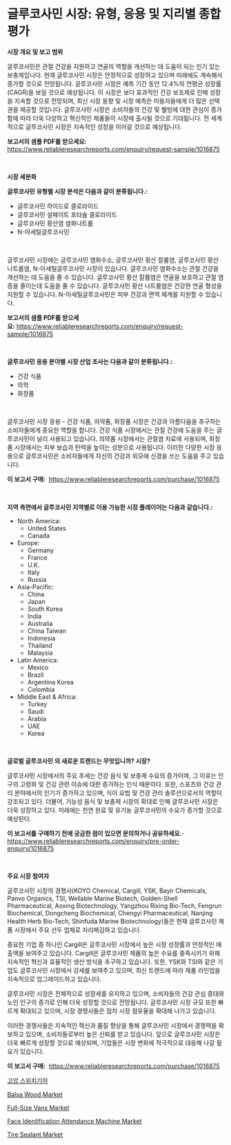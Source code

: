 <p><h1>글루코사민 시장: 유형, 응용 및 지리별 종합 평가</h1></p><p><strong>시장 개요 및 보고 범위</strong></p>
<p><p>글루코사민은 관절 건강을 지원하고 연골의 역할을 개선하는 데 도움이 되는 인기 있는 보충제입니다. 현재 글루코사민 시장은 안정적으로 성장하고 있으며 미래에도 계속해서 증가할 것으로 전망됩니다. 글루코사민 시장은 예측 기간 동안 12.4%의 연평균 성장률(CAGR)을 보일 것으로 예상됩니다. 이 시장은 보다 효과적인 건강 보조제로 인해 성장을 지속할 것으로 전망되며, 최신 시장 동향 및 시장 예측은 이용자들에게 더 많은 선택권을 제공할 것입니다. 글루코사민 시장은 소비자들의 건강 및 웰빙에 대한 관심이 증가함에 따라 더욱 다양하고 혁신적인 제품들이 시장에 출시될 것으로 기대됩니다. 전 세계적으로 글루코사민 시장은 지속적인 성장을 이어갈 것으로 예상됩니다.</p></p>
<p><strong>보고서의 샘플 PDF를 받으세요:</strong> <a href="https://www.reliableresearchreports.com/enquiry/request-sample/1016875">https://www.reliableresearchreports.com/enquiry/request-sample/1016875</a></p>
<p>&nbsp;</p>
<p><strong>시장 세분화</strong></p>
<p><strong>글루코사민 유형별 시장 분석은 다음과 같이 분류됩니다.:</strong></p>
<p><ul><li>글루코사민 하이드로 클로라이드</li><li>글루코사민 설페이트 포타슘 클로라이드</li><li>글루코사민 황산염 염화나트륨</li><li>N-아세틸글루코사민</li></ul></p>
<p>&nbsp;</p>
<p><p>글루코사민 시장에는 글루코사민 염화수소, 글루코사민 황산 칼륨염, 글루코사민 황산 나트륨염, N-아세틸글루코사민 시장이 있습니다. 글루코사민 염화수소는 관절 건강을 개선하는 데 도움을 줄 수 있습니다. 글루코사민 황산 칼륨염은 연골을 보호하고 관절 염증을 줄이는데 도움을 줄 수 있습니다. 글루코사민 황산 나트륨염은 건강한 연골 형성을 지원할 수 있습니다. N-아세틸글루코사민은 피부 건강과 면역 체계를 지원할 수 있습니다.</p></p>
<p><strong>보고서의 샘플 PDF를 받으세요:</strong>&nbsp;<a href="https://www.reliableresearchreports.com/enquiry/request-sample/1016875">https://www.reliableresearchreports.com/enquiry/request-sample/1016875</a></p>
<p>&nbsp;</p>
<p><strong> 글루코사민 응용 분야별 시장 산업 조사는 다음과 같이 분류됩니다.:</strong></p>
<p><ul><li>건강 식품</li><li>의학</li><li>화장품</li></ul></p>
<p>&nbsp;</p>
<p><p>글루코사민 시장 응용 - 건강 식품, 의약품, 화장품 시장은 건강과 아름다움을 추구하는 소비자들에게 중요한 역할을 합니다. 건강 식품 시장에서는 관절 건강에 도움을 주는 글루코사민이 널리 사용되고 있습니다. 의약품 시장에서는 관절염 치료에 사용되며, 화장품 시장에서는 피부 보습과 탄력을 높이는 성분으로 사용됩니다. 이러한 다양한 시장 응용으로 글루코사민은 소비자들에게 자신의 건강과 외모에 신경을 쓰는 도움을 주고 있습니다.</p></p>
<p><strong>이 보고서 구매:</strong>&nbsp; <a href="https://www.reliableresearchreports.com/purchase/1016875">https://www.reliableresearchreports.com/purchase/1016875</a></p>
<p>&nbsp;</p>
<p><strong>지역 측면에서 글루코사민 지역별로 이용 가능한 시장 플레이어는 다음과 같습니다.:</strong></p>
<p><ul>
    <li>
        North America:
        <ul>
            <li>United States</li>
            <li>Canada</li>
        </ul>
    </li>
    <li>
        Europe:
        <ul>
            <li>Germany</li>
            <li>France</li>
            <li>U.K.</li>
            <li>Italy</li>
            <li>Russia</li>
        </ul>
    </li>
    <li>
        Asia-Pacific:
        <ul>
            <li>China</li>
            <li>Japan</li>
            <li>South Korea</li>
            <li>India</li>
            <li>Australia</li>
            <li>China Taiwan</li>
            <li>Indonesia</li>
            <li>Thailand</li>
            <li>Malaysia</li>
        </ul>
    </li>
    <li>
        Latin America:
        <ul>
            <li>Mexico</li>
            <li>Brazil</li>
            <li>Argentina Korea</li>
            <li>Colombia</li>
        </ul>
    </li>
    <li>
        Middle East & Africa:
        <ul>
            <li>Turkey</li>
            <li>Saudi</li>
            <li>Arabia</li>
            <li>UAE</li>
            <li>Korea</li>
        </ul>
    </li>
    </ul></p>
<p>&nbsp;</p>
<p><strong>글로벌 글루코사민 의 새로운 트렌드는 무엇입니까? 시장?</strong></p>
<p><p>글루코사민 시장에서의 주요 추세는 건강 음식 및 보충제 수요의 증가이며, 그 이유는 인구의 고령화 및 건강 관련 이슈에 대한 증가하는 인식 때문이다. 또한, 스포츠와 건강 관리 분야에서의 인기가 증가하고 있으며, 식이 요법 및 건강 관리 솔루션으로서의 역할이 강조되고 있다. 더불어, 기능성 음식 및 보충제 시장의 확대로 인해 글루코사민 시장은 더욱 성장하고 있다. 미래에는 천연 원료 및 유기농 글루코사민의 수요가 증가할 것으로 예상된다.</p></p>
<p><strong>이 보고서를 구매하기 전에 궁금한 점이 있으면 문의하거나 공유하세요.</strong>- <a href="https://www.reliableresearchreports.com/enquiry/pre-order-enquiry/1016875">https://www.reliableresearchreports.com/enquiry/pre-order-enquiry/1016875</a></p>
<p>&nbsp;</p>
<p><strong>주요 시장 참여자</strong></p>
<p><p>글루코사민 시장의 경쟁사(KOYO Chemical, Cargill, YSK, Bayir Chemicals, Panvo Organics, TSI, Wellable Marine Biotech, Golden-Shell Pharmaceutical, Aoxing Biotechnology, Yangzhou Rixing Bio-Tech, Fengrun Biochemical, Dongcheng Biochemical, Chengyi Pharmaceutical, Nanjing Health Herb Bio-Tech, Shinfuda Marine Biotechnology)들은 현재 글루코사민 제품 시장에서 주요 선두 업체로 자리매김하고 있습니다.</p><p>중요한 기업 중 하나인 Cargill은 글루코사민 시장에서 높은 시장 성장률과 안정적인 매출액을 보여주고 있습니다. Cargill은 글루코사민 제품의 높은 수요를 충족시키기 위해 지속적인 혁신과 효율적인 생산 방식을 추구하고 있습니다. 또한, YSK와 TSI와 같은 기업도 글루코사민 시장에서 강세를 보여주고 있으며, 최신 트렌드에 따라 제품 라인업을 지속적으로 업그레이드하고 있습니다.</p><p>글루코사민 시장은 전체적으로 성장세를 유지하고 있으며, 소비자들의 건강 관심 증대와 노인 인구의 증가로 인해 더욱 성장할 것으로 전망됩니다. 글루코사민 시장 규모 또한 빠르게 확대되고 있으며, 시장 경쟁사들은 점차 시장 점유율을 확대해 나가고 있습니다.</p><p>이러한 경쟁사들은 지속적인 혁신과 품질 향상을 통해 글루코사민 시장에서 경쟁력을 확보하고 있으며, 소비자들로부터 높은 신뢰를 받고 있습니다. 앞으로 글루코사민 시장은 더욱 빠르게 성장할 것으로 예상되며, 기업들은 시장 변화에 적극적으로 대응해 나갈 필요가 있습니다.</p></p>
<p><strong>이 보고서 구매:</strong>&nbsp;&nbsp;<a href="https://www.reliableresearchreports.com/purchase/1016875">https://www.reliableresearchreports.com/purchase/1016875</a></p>
<p><p><a href="https://github.com/crfsywufhm81415/Market-Research-Report-List-1/blob/main/1817663189822.md">고압 스위치기어</a></p><p><a href="https://github.com/RickHolmes3/Market-Research-Report-List-3/blob/main/balsa-wood-market.md">Balsa Wood Market</a></p><p><a href="https://issuu.com/reportprime-2/docs/full-size-vans-market-size-2030.pptx">Full-Size Vans Market</a></p><p><a href="https://view.publitas.com/reportprime-1/face-identification-attendance-machine-market-provides-detailed-segmentation-of-this-market-based-on-type-application-and-region-and-forecast-for-the-period-from-2023-2030/">Face Identification Attendance Machine Market</a></p><p><a href="https://github.com/Krish2023na/Market-Research-Report-List-3/blob/main/tire-sealant-market.md">Tire Sealant Market</a></p></p>
